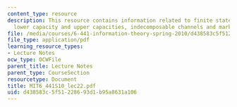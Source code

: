 ```yaml
---
content_type: resource
description: This resource contains information related to finite state channels,
  lower capacity and upper capacities, indecomposable channels and markov channels.
file: /media/courses/6-441-information-theory-spring-2010/d438583c5f51228693d1b95a8631a106_MIT6_441S10_lec22.pdf
file_type: application/pdf
learning_resource_types:
- Lecture Notes
ocw_type: OCWFile
parent_title: Lecture Notes
parent_type: CourseSection
resourcetype: Document
title: MIT6_441S10_lec22.pdf
uid: d438583c-5f51-2286-93d1-b95a8631a106
---
```


